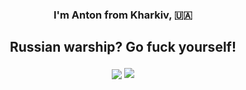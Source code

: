 ### <p align="center">I'm Anton from Kharkiv, 🇺🇦</p>
## <p align="center">Russian warship? Go fuck yourself!</p>

<p align="center">
<img align="center" src="https://github-readme-stats.vercel.app/api?username=AntonShevchuk&show_icons=true&hide_title=true&count_private=true&disable_animations=false&theme=github_dark&line_height=33&hide_rank=true"/>
<img align="top" src="https://github-readme-stats.vercel.app/api/top-langs/?username=AntonShevchuk&layout=compact&langs_count=10&theme=github_dark"/>
</p>

